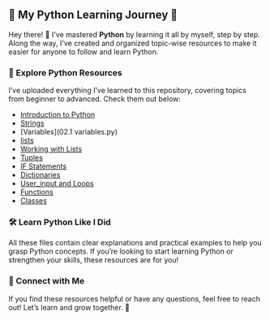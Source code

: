 ## 🚀 My Python Learning Journey 🐍  

Hey there! 👋 I've mastered **Python** by learning it all by myself, step by step. Along the way, I've created and organized topic-wise resources to make it easier for anyone to follow and learn Python.  

### 📂 Explore Python Resources  

I’ve uploaded everything I’ve learned to this repository, covering topics from beginner to advanced. Check them out below:  

- [Introduction to Python](01.hello_world.py)  
- [Strings](02.strings.py)  
- [Variables](02.1 variables.py)  
- [lists](03.lists_check.py)  
- [Working with Lists](04.working_with_lists.py)  
- [Tuples](04.1Tuples.py)  
- [IF Statements](05.if_statements.py)  
- [Dictionaries](6.Dictionaries.py)
- [User_input and Loops](07user_inputandloops.py)
- [Functions](08.Functions.py)
- [Classes](09.Classes.py) 

### 🛠 Learn Python Like I Did  

All these files contain clear explanations and practical examples to help you grasp Python concepts. If you’re looking to start learning Python or strengthen your skills, these resources are for you!  

### 💬 Connect with Me  

If you find these resources helpful or have any questions, feel free to reach out! Let’s learn and grow together. 🚀  
